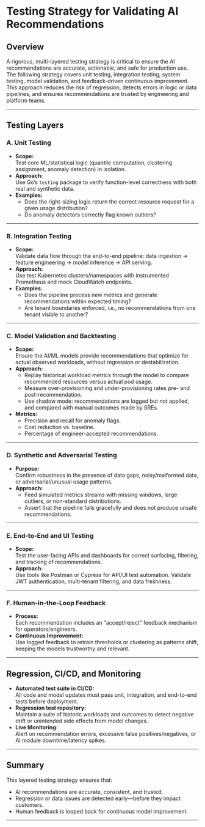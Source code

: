 #  Testing Strategy for Validating AI Recommendations

## Overview

A rigorous, multi-layered testing strategy is critical to ensure the AI recommendations are accurate, actionable, and safe for production use. The following strategy covers unit testing, integration testing, system testing, model validation, and feedback-driven continuous improvement. This approach reduces the risk of regression, detects errors in logic or data pipelines, and ensures recommendations are trusted by engineering and platform teams.

---

## Testing Layers

### **A. Unit Testing**

- **Scope:**  
  Test core ML/statistical logic (quantile computation, clustering assignment, anomaly detection) in isolation.
- **Approach:**  
  Use Go’s `testing` package to verify function-level correctness with both real and synthetic data.
- **Examples:**
    - Does the right-sizing logic return the correct resource request for a given usage distribution?
    - Do anomaly detectors correctly flag known outliers?

---

### **B. Integration Testing**

- **Scope:**  
  Validate data flow through the end-to-end pipeline: data ingestion → feature engineering → model inference → API serving.
- **Approach:**  
  Use test Kubernetes clusters/namespaces with instrumented Prometheus and mock CloudWatch endpoints.
- **Examples:**
    - Does the pipeline process new metrics and generate recommendations within expected timing?
    - Are tenant boundaries enforced, i.e., no recommendations from one tenant visible to another?

---

### **C. Model Validation and Backtesting**

- **Scope:**  
  Ensure the AI/ML models provide recommendations that optimize for actual observed workloads, without regression or destabilization.
- **Approach:**
    - Replay historical workload metrics through the model to compare recommended resources versus actual pod usage.
    - Measure over-provisioning and under-provisioning rates pre- and post-recommendation.
    - Use shadow mode: recommendations are logged but not applied, and compared with manual outcomes made by SREs.
- **Metrics:**
    - Precision and recall for anomaly flags.
    - Cost reduction vs. baseline.
    - Percentage of engineer-accepted recommendations.

---

### **D. Synthetic and Adversarial Testing**

- **Purpose:**  
  Confirm robustness in the presence of data gaps, noisy/malformed data, or adversarial/unusual usage patterns.
- **Approach:**
    - Feed simulated metrics streams with missing windows, large outliers, or non-standard distributions.
    - Assert that the pipeline fails gracefully and does not produce unsafe recommendations.

---

### **E. End-to-End and UI Testing**

- **Scope:**  
  Test the user-facing APIs and dashboards for correct surfacing, filtering, and tracking of recommendations.
- **Approach:**  
  Use tools like Postman or Cypress for API/UI test automation. Validate JWT authentication, multi-tenant filtering, and data freshness.

---

### **F. Human-in-the-Loop Feedback**

- **Process:**  
  Each recommendation includes an “accept/reject” feedback mechanism for operators/engineers.
- **Continuous Improvement:**  
  Use logged feedback to retrain thresholds or clustering as patterns shift, keeping the models trustworthy and relevant.

---

## Regression, CI/CD, and Monitoring

- **Automated test suite in CI/CD:**  
  All code and model updates must pass unit, integration, and end-to-end tests before deployment.
- **Regression test repository:**  
  Maintain a suite of historic workloads and outcomes to detect negative drift or unintended side effects from model changes.
- **Live Monitoring:**  
  Alert on recommendation errors, excessive false positives/negatives, or AI module downtime/latency spikes.

---

## Summary

This layered testing strategy ensures that:
- AI recommendations are accurate, consistent, and trusted.
- Regression or data issues are detected early—before they impact customers.
- Human feedback is looped back for continuous model improvement.

---
